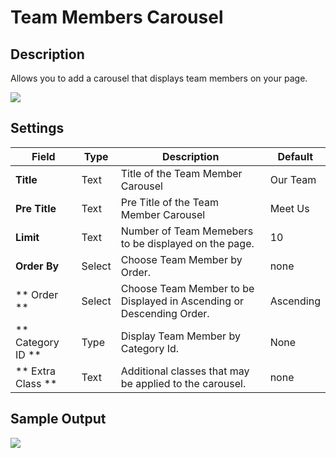 # Team Members Carousel

## Description

Allows you to add a carousel that displays team members on your page.

![](http://transvelo.github.io/bethlehem/docs/images/vc-team-members-carousel-settings.png)

## Settings

| Field | Type | Description | Default
| -- | -- | -- | -- |
| **Title** | Text | Title of the Team Member Carousel | Our Team
| **Pre Title** | Text | Pre Title of the Team Member Carousel | Meet Us
| **Limit** | Text | Number of Team Memebers to be displayed on the page. | 10
| **Order By** | Select | Choose Team Member by Order. | none
| ** Order ** |  Select | Choose Team Member to be Displayed in Ascending or Descending Order. | Ascending |
| ** Category ID ** | Type | Display Team Member by Category Id. | None |
| ** Extra Class ** | Text | Additional classes that may be applied to the carousel. | none


## Sample Output

![](http://transvelo.github.io/bethlehem/docs/images/vc-team-members-carousel-output.png)

